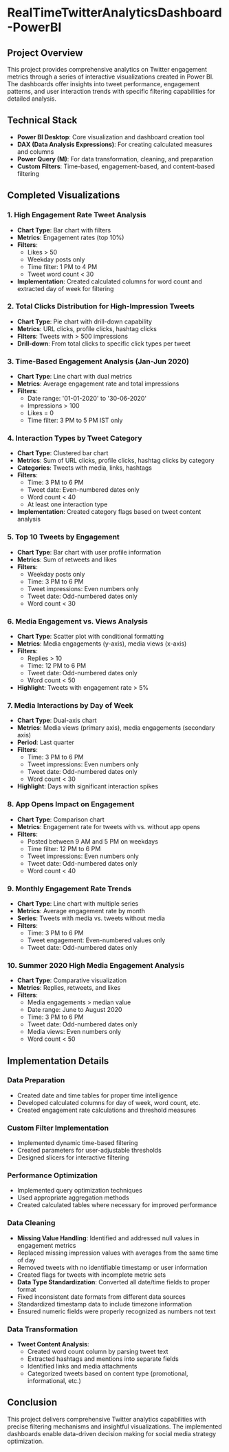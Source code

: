 # RealTimeTwitterAnalyticsDashboard-PowerBI

## Project Overview
This project provides comprehensive analytics on Twitter engagement metrics through a series of interactive visualizations created in Power BI. The dashboards offer insights into tweet performance, engagement patterns, and user interaction trends with specific filtering capabilities for detailed analysis.

## Technical Stack
- **Power BI Desktop**: Core visualization and dashboard creation tool
- **DAX (Data Analysis Expressions)**: For creating calculated measures and columns
- **Power Query (M)**: For data transformation, cleaning, and preparation
- **Custom Filters**: Time-based, engagement-based, and content-based filtering

## Completed Visualizations

### 1. High Engagement Rate Tweet Analysis
- **Chart Type**: Bar chart with filters
- **Metrics**: Engagement rates (top 10%)
- **Filters**:
  - Likes > 50
  - Weekday posts only
  - Time filter: 1 PM to 4 PM
  - Tweet word count < 30
- **Implementation**: Created calculated columns for word count and extracted day of week for filtering

### 2. Total Clicks Distribution for High-Impression Tweets
- **Chart Type**: Pie chart with drill-down capability
- **Metrics**: URL clicks, profile clicks, hashtag clicks
- **Filters**: Tweets with > 500 impressions
- **Drill-down**: From total clicks to specific click types per tweet

### 3. Time-Based Engagement Analysis (Jan-Jun 2020)
- **Chart Type**: Line chart with dual metrics
- **Metrics**: Average engagement rate and total impressions
- **Filters**:
  - Date range: '01-01-2020' to '30-06-2020'
  - Impressions > 100
  - Likes = 0
  - Time filter: 3 PM to 5 PM IST only

### 4. Interaction Types by Tweet Category
- **Chart Type**: Clustered bar chart
- **Metrics**: Sum of URL clicks, profile clicks, hashtag clicks by category
- **Categories**: Tweets with media, links, hashtags
- **Filters**:
  - Time: 3 PM to 6 PM
  - Tweet date: Even-numbered dates only
  - Word count < 40
  - At least one interaction type
- **Implementation**: Created category flags based on tweet content analysis

### 5. Top 10 Tweets by Engagement
- **Chart Type**: Bar chart with user profile information
- **Metrics**: Sum of retweets and likes
- **Filters**:
  - Weekday posts only
  - Time: 3 PM to 6 PM
  - Tweet impressions: Even numbers only
  - Tweet date: Odd-numbered dates only
  - Word count < 30

### 6. Media Engagement vs. Views Analysis
- **Chart Type**: Scatter plot with conditional formatting
- **Metrics**: Media engagements (y-axis), media views (x-axis)
- **Filters**:
  - Replies > 10
  - Time: 12 PM to 6 PM
  - Tweet date: Odd-numbered dates only
  - Word count < 50
- **Highlight**: Tweets with engagement rate > 5%

### 7. Media Interactions by Day of Week
- **Chart Type**: Dual-axis chart
- **Metrics**: Media views (primary axis), media engagements (secondary axis)
- **Period**: Last quarter
- **Filters**:
  - Time: 3 PM to 6 PM
  - Tweet impressions: Even numbers only
  - Tweet date: Odd-numbered dates only
  - Word count < 30
- **Highlight**: Days with significant interaction spikes

### 8. App Opens Impact on Engagement
- **Chart Type**: Comparison chart
- **Metrics**: Engagement rate for tweets with vs. without app opens
- **Filters**:
  - Posted between 9 AM and 5 PM on weekdays
  - Time filter: 12 PM to 6 PM
  - Tweet impressions: Even numbers only
  - Tweet date: Odd-numbered dates only
  - Word count < 40

### 9. Monthly Engagement Rate Trends
- **Chart Type**: Line chart with multiple series
- **Metrics**: Average engagement rate by month
- **Series**: Tweets with media vs. tweets without media
- **Filters**:
  - Time: 3 PM to 6 PM
  - Tweet engagement: Even-numbered values only
  - Tweet date: Odd-numbered dates only

### 10. Summer 2020 High Media Engagement Analysis
- **Chart Type**: Comparative visualization
- **Metrics**: Replies, retweets, and likes
- **Filters**:
  - Media engagements > median value
  - Date range: June to August 2020
  - Time: 3 PM to 6 PM
  - Tweet date: Odd-numbered dates only
  - Media views: Even numbers only
  - Word count < 50

## Implementation Details

### Data Preparation
- Created date and time tables for proper time intelligence
- Developed calculated columns for day of week, word count, etc.
- Created engagement rate calculations and threshold measures

### Custom Filter Implementation
- Implemented dynamic time-based filtering 
- Created parameters for user-adjustable thresholds
- Designed slicers for interactive filtering

### Performance Optimization
- Implemented query optimization techniques
- Used appropriate aggregation methods
- Created calculated tables where necessary for improved performance

### Data Cleaning
- **Missing Value Handling**: Identified and addressed null values in engagement metrics
-  Replaced missing impression values with averages from the same time of day
-  Removed tweets with no identifiable timestamp or user information
-  Created flags for tweets with incomplete metric sets
- **Data Type Standardization**: Converted all date/time fields to proper format
-  Fixed inconsistent date formats from different data sources
-  Standardized timestamp data to include timezone information
-  Ensured numeric fields were properly recognized as numbers not text


### Data Transformation
- **Tweet Content Analysis**:
  - Created word count column by parsing tweet text
  - Extracted hashtags and mentions into separate fields
  - Identified links and media attachments
  - Categorized tweets based on content type (promotional, informational, etc.)

## Conclusion
This project delivers comprehensive Twitter analytics capabilities with precise filtering mechanisms and insightful visualizations. The implemented dashboards enable data-driven decision making for social media strategy optimization.
